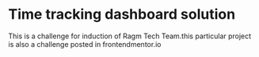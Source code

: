 # Time tracking dashboard solution
This is a challenge for induction of Ragm Tech Team.this particular project is also a challenge posted in frontendmentor.io

